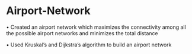 # Airport-Network

• Created an airport network which maximizes the connectivity among all the possible airport networks and 
minimizes the total distance

• Used Kruskal’s and Dijkstra’s algorithm to build an airport network

